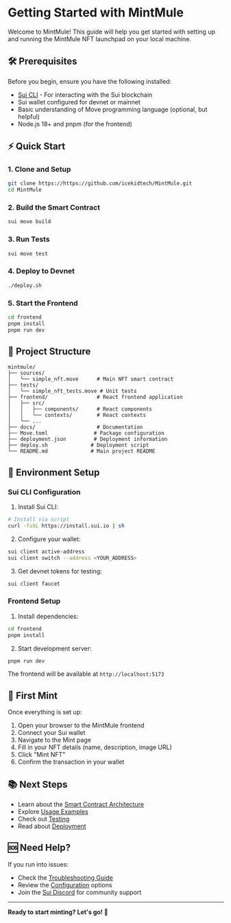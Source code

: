 # Getting Started with MintMule

Welcome to MintMule! This guide will help you get started with setting up and running the MintMule NFT launchpad on your local machine.

## 🛠 Prerequisites

Before you begin, ensure you have the following installed:

- [Sui CLI](https://docs.sui.io/guides/developer/getting-started/sui-install) - For interacting with the Sui blockchain
- Sui wallet configured for devnet or mainnet
- Basic understanding of Move programming language (optional, but helpful)
- Node.js 18+ and pnpm (for the frontend)

## ⚡ Quick Start

### 1. Clone and Setup
```bash
git clone https://https://github.com/icekidtech/MintMule.git
cd MintMule
```

### 2. Build the Smart Contract
```bash
sui move build
```

### 3. Run Tests
```bash
sui move test
```

### 4. Deploy to Devnet
```bash
./deploy.sh
```

### 5. Start the Frontend
```bash
cd frontend
pnpm install
pnpm run dev
```

## 📁 Project Structure

```
mintmule/
├── sources/
│   └── simple_nft.move      # Main NFT smart contract
├── tests/
│   └── simple_nft_tests.move # Unit tests
├── frontend/                # React frontend application
│   ├── src/
│   │   ├── components/      # React components
│   │   └── contexts/        # React contexts
│   └── ...
├── docs/                    # Documentation
├── Move.toml               # Package configuration
├── deployment.json         # Deployment information
├── deploy.sh              # Deployment script
└── README.md              # Main project README
```

## 🔧 Environment Setup

### Sui CLI Configuration

1. Install Sui CLI:
```bash
# Install via script
curl -fsSL https://install.sui.io | sh
```

2. Configure your wallet:
```bash
sui client active-address
sui client switch --address <YOUR_ADDRESS>
```

3. Get devnet tokens for testing:
```bash
sui client faucet
```

### Frontend Setup

1. Install dependencies:
```bash
cd frontend
pnpm install
```

2. Start development server:
```bash
pnpm run dev
```

The frontend will be available at `http://localhost:5173`

## 🚀 First Mint

Once everything is set up:

1. Open your browser to the MintMule frontend
2. Connect your Sui wallet
3. Navigate to the Mint page
4. Fill in your NFT details (name, description, image URL)
5. Click "Mint NFT"
6. Confirm the transaction in your wallet

## 📚 Next Steps

- Learn about the [Smart Contract Architecture](smart-contract.md)
- Explore [Usage Examples](usage.md)
- Check out [Testing](testing.md)
- Read about [Deployment](deployment.md)

## 🆘 Need Help?

If you run into issues:

- Check the [Troubleshooting Guide](troubleshooting.md)
- Review the [Configuration](configuration.md) options
- Join the [Sui Discord](https://discord.gg/sui) for community support

---

**Ready to start minting? Let's go! 🚀**
